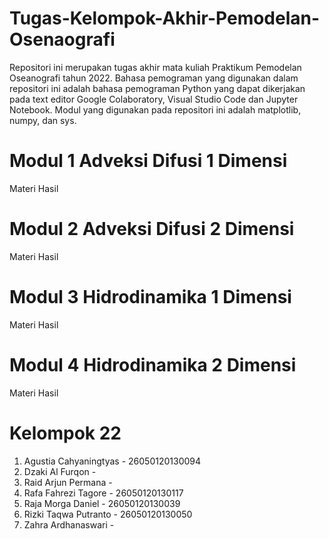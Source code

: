 # Tugas-Kelompok-Akhir-Pemodelan-Osenaografi
Repositori ini merupakan tugas akhir mata kuliah Praktikum Pemodelan Oseanografi tahun 2022. Bahasa pemograman yang digunakan dalam repositori ini adalah bahasa pemograman Python yang dapat dikerjakan pada text editor Google Colaboratory, Visual Studio Code  dan Jupyter Notebook. Modul yang digunakan pada repositori ini adalah matplotlib, numpy, dan sys.
# Modul 1 Adveksi Difusi 1 Dimensi
Materi
Hasil
# Modul 2 Adveksi Difusi 2 Dimensi
Materi
Hasil
# Modul 3 Hidrodinamika 1 Dimensi
Materi
Hasil
# Modul 4 Hidrodinamika 2 Dimensi
Materi
Hasil

# Kelompok 22
1. Agustia Cahyaningtyas - 26050120130094
2. Dzaki Al Furqon -
3. Raid Arjun Permana - 
4. Rafa Fahrezi Tagore - 26050120130117
5. Raja Morga Daniel - 26050120130039
6. Rizki Taqwa Putranto - 26050120130050
7. Zahra Ardhanaswari - 
